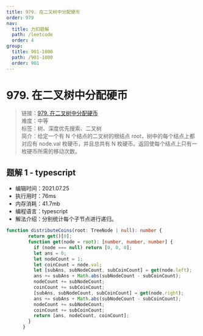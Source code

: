 ```yaml
---
title: 979. 在二叉树中分配硬币
order: 979
nav:
  title: 力扣题解
  path: /leetcode
  order: 4
group:
  title: 901-1000
  path: /901-1000
  order: 901
---
```


# 979. 在二叉树中分配硬币
    
> 链接：[979. 在二叉树中分配硬币](https://leetcode-cn.com/problems/distribute-coins-in-binary-tree/)  
> 难度：中等  
> 标签：树、深度优先搜索、二叉树  
> 简介：给定一个有 N 个结点的二叉树的根结点 root，树中的每个结点上都对应有 node.val 枚硬币，并且总共有 N 枚硬币。返回使每个结点上只有一枚硬币所需的移动次数。
      
## 题解 1 - typescript
- 编辑时间：2021.07.25
- 执行用时：76ms
- 内存消耗：41.7mb
- 编程语言：typescript
- 解法介绍：分别统计每个子节点进行递归。
```typescript
function distributeCoins(root: TreeNode | null): number {
        return get()[0];
        function get(node = root): [number, number, number] {
          if (node === null) return [0, 0, 0];
          let ans = 0;
          let nodeCount = 1;
          let coinCount = node.val;
          let [subAns, subNodeCount, subCoinCount] = get(node.left);
          ans += subAns + Math.abs(subNodeCount - subCoinCount);
          nodeCount += subNodeCount;
          coinCount += subCoinCount;
          [subAns, subNodeCount, subCoinCount] = get(node.right);
          ans += subAns + Math.abs(subNodeCount - subCoinCount);
          nodeCount += subNodeCount;
          coinCount += subCoinCount;
          return [ans, nodeCount, coinCount];
        }
      }  
```

      